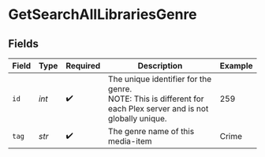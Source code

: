 # GetSearchAllLibrariesGenre


## Fields

| Field                                                                                                          | Type                                                                                                           | Required                                                                                                       | Description                                                                                                    | Example                                                                                                        |
| -------------------------------------------------------------------------------------------------------------- | -------------------------------------------------------------------------------------------------------------- | -------------------------------------------------------------------------------------------------------------- | -------------------------------------------------------------------------------------------------------------- | -------------------------------------------------------------------------------------------------------------- |
| `id`                                                                                                           | *int*                                                                                                          | :heavy_check_mark:                                                                                             | The unique identifier for the genre.<br/>NOTE: This is different for each Plex server and is not globally unique.<br/> | 259                                                                                                            |
| `tag`                                                                                                          | *str*                                                                                                          | :heavy_check_mark:                                                                                             | The genre name of this media-item<br/>                                                                         | Crime                                                                                                          |